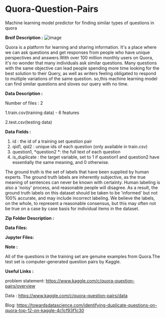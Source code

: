 # Quora-Question-Pairs
Machine learning model predictor for finding similar types of questions in quora 

**Breif Description :**
![image](https://user-images.githubusercontent.com/62200958/125176380-8eda3d80-e1f0-11eb-8ae9-03bd9776fa0a.png)


Quora is a platform for learning and sharing information. It's a place where we can ask questions and get responses from people who have unique perspectives and answers.With over 100 million monthly users on Quora, it's no wonder that many individuals ask similar questions. Many questions with the same objective can lead people spending more time looking for the best solution to their Query, as well as writers feeling obligated to respond to multiple variations of the same question. so,this machine learning model can find similar questions and sloves our query with no time.

**Data Description :**

Number of files : 2

1.train.csv(training data) - 6 features

2.test.csv(testing data)

**Data Fields :**

1) id : the id of a training set question pair
2) qid1, qid2 : unique ids of each question (only available in train.csv)
3) question1, *question2 *: the full text of each question
4) is_duplicate : the target variable, set to 1 if question1 and question2 have essentially the same meaning, and 0 otherwise.

The ground truth is the set of labels that have been supplied by human experts. The ground truth labels are inherently subjective, as the true meaning of sentences can never be known with certainty. Human labeling is also a 'noisy' process, and reasonable people will disagree. As a result, the ground truth labels on this dataset should be taken to be 'informed' but not 100% accurate, and may include incorrect labeling. We believe the labels, on the whole, to represent a reasonable consensus, but this may often not be true on a case by case basis for individual items in the dataset.

**Zip Folder Description :**

**Data Files:**

**Jupyter Files:**


**Note :**

All of the questions in the training set are genuine examples from Quora.The test set is computer-generated question pairs by Kaggle.

**Useful Links :**

problem statement: https://www.kaggle.com/c/quora-question-pairs/overview

Data : https://www.kaggle.com/c/quora-question-pairs/data

Blog: https://towardsdatascience.com/identifying-duplicate-questions-on-quora-top-12-on-kaggle-4c1cf93f1c30



